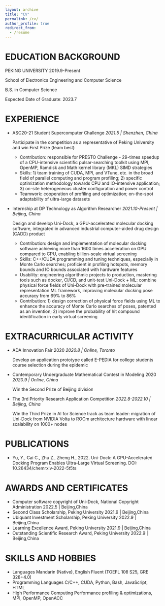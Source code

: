 ```yaml
---
layout: archive
title: "CV"
permalink: /cv/
author_profile: true
redirect_from:
  - /resume
---
```


# EDUCATION BACKGROUND
PEKING UNIVERSITY	2019.9-Present

School of Electronics Engineering and Computer Science

B.S. in Computer Science

Expected Date of Graduate: 2023.7

# EXPERIENCE
* ASC20-21 Student Supercomputer Challenge *2021.5 | Shenzhen, China*

  Participate in the competition as a representative of Peking University and win First Prize (team best)
  
  - Contribution: responsible for PRESTO Challenge - 29-times speedup of a CPU-intensive scientific pulsar-searching toolkit using MPI, OpenMP, Ramdisk and Math kernel library (MKL) SIMD strategies
  - Skills: 1) team training of CUDA, MPI, and VTune, etc. in the broad field of parallel computing and program profiling; 2) specific optimization methodology towards CPU and IO-intensive application; 3) on-site heterogeneous cluster configuration and power control
  - Teamwork: cooperation of profiling and optimization; on-the-spot adaptability of ultra-large datasets

* Internship at DP Technology as Algorithm Researcher	*2021.10-Present | Beijing, China*

  Design and develop Uni-Dock, a GPU-accelerated molecular docking software, integrated in advanced industrial computer-aided drug design (CADD) product 
  - Contribution: design and implementation of molecular docking software achieving more than 1600 times acceleration on GPU compared to CPU, enabling billion-scale virtual screening
  - Skills: C++/CUDA programming and tuning techniques, especially in Monte Carlo searches; proficient in profiling hotspots, memory bounds and IO bounds associated with hardware features
  - Usability: engineering algorithmic projects to production, mastering tools such as docker, CI/CD, and unit-test
  Uni-Dock + ML: combine physical force fields of Uni-Dock with pre-trained molecular representation ML framework, improving molecular docking pose accuracy from 69% to 86%
  - Contribution: 1) design correction of physical force fields using ML to enhance the accuracy of Monte Carlo searches of poses, patented as an invention; 2) improve the probability of hit compound identification in early virtual screening

# EXTRACURRICULAR ACTIVITY
* ADA Innovation Fair 2020 	*2020.8 | Online, Toronto*

  Develop an application prototype called E-PEDIA for college students course selection during the epidemic
* Contemporary Undergraduate Mathematical Contest in Modeling 2020 *2020.9 | Online, China*
  
  Win the Second Prize of Beijing division
* The 3rd  Priority Research Application Competition *2022.8-2022.10 | Beijing, China*
  
  Win the Third Prize in AI for Science track as team leader: migration of Uni-Dock from NVIDIA Volta to ROCm architecture hardware with linear scalability on 1000+ nodes

# PUBLICATIONS
* Yu, Y., Cai C., Zhu Z., Zheng H., 2022. Uni-Dock: A GPU-Accelerated Docking Program Enables Ultra-Large Virtual Screening. DOI: 10.26434/chemrxiv-2022-5t5ts

# AWARDS AND CERTIFICATES
* Computer software copyright of Uni-Dock, National Copyright Administration			2022.5 | Beijing,China 
* Second Class Scholarship, Peking University									      2021.9 | Beijing,China 
* Ubiquant Investment Scholarship, Peking University								2022.9 | Beijing,China 
* Learning Excellence Award, Peking University									2021.9 | Beijing,China 
* Outstanding Scientific Research Award, Peking University							2022.9 | Beijing,China 

# SKILLS AND HOBBIES
* Languages					Mandarin (Native), English Fluent (TOEFL 108 S25, GRE 328+4.0)
* Programming Languages		C/C++, CUDA, Python, Bash, JavaScript, HTML
* High Performance Computing	Performance profiling & optimizations, MPI, OpenMP, OpenACC
